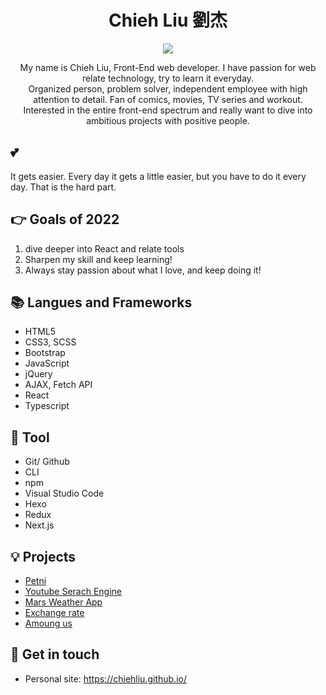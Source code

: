 <h1 align="center">Chieh Liu 劉杰 </h1>
<p align="center">
<img margin="0 auto" src="https://media.giphy.com/media/l2YOxU0vp6dD91UC4/giphy.gif"></img>
</p>

<p align="center">
My name is Chieh Liu, Front-End web developer. I have passion for web relate technology, try to learn it everyday.<br>
Organized person, problem solver, independent employee with high attention to detail. Fan of comics, movies, TV series and workout.<br>
Interested in the entire front-end spectrum and really want to dive into ambitious projects with positive people.<br>
</p>

## 💕
It gets easier. Every day it gets a little easier,
but you have to do it every day. That is the hard part.

## 👉 Goals of 2022

1. dive deeper into React and relate tools
2. Sharpen my skill and keep learning!
3. Always stay passion about what I love, and keep doing it!

## 📚 Langues and Frameworks
- HTML5
- CSS3, SCSS
- Bootstrap
- JavaScript
- jQuery
- AJAX, Fetch API
- React
- Typescript

## 🔧 Tool
- Git/ Github
- CLI
- npm
- Visual Studio Code
- Hexo
- Redux
- Next.js


## 💡 Projects
- [Petni](https://petni.vercel.app/)
- [Youtube Serach Engine](https://chiehliu.github.io/git-projects/YoutubeSearchEngine/index.html)
- [Mars Weather App](https://chiehliu.github.io/git-projects/MarsWeatherApp/index.html)
- [Exchange rate](https://chiehliu.github.io/git-projects/exchange-rate/index.html)
- [Amoung us](https://chiehliu.github.io/git-projects/Amongus/index.html)


## 🔗 Get in touch
- Personal site: https://chiehliu.github.io/


